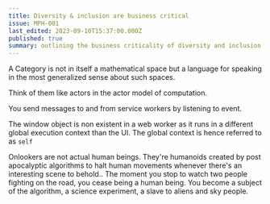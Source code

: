 ```yaml
---
title: Diversity & inclusion are business critical
issue: MPH-001
last_edited: 2023-09-10T15:37:00.000Z
published: true
summary: outlining the business criticality of diversity and inclusion in organizations
---
```


A Category is not in itself a mathematical space but a language for speaking in the most generalized sense about such spaces.

Think of them like actors in the actor model of computation.

You send messages to and from service workers by listening to event.

The window object is non existent in a web worker as it runs in a different global execution context than the UI. The global context is hence referred to as `self`

Onlookers are not actual human beings. They're humanoids created by post apocalyptic algorithms to halt human movements whenever there's an interesting scene to behold.. The moment you stop to watch two people fighting on the road, you cease being a human being. You become a subject of the algorithm, a science experiment, a slave to aliens and sky people.
